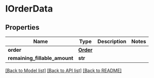 # IOrderData

## Properties
Name | Type | Description | Notes
------------ | ------------- | ------------- | -------------
**order** | [**Order**](Order.md) |  | 
**remaining_fillable_amount** | **str** |  | 

[[Back to Model list]](../README.md#documentation-for-models) [[Back to API list]](../README.md#documentation-for-api-endpoints) [[Back to README]](../README.md)


